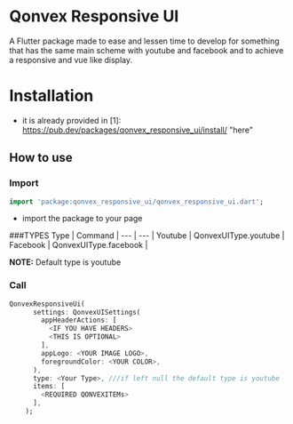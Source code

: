 # Qonvex Responsive UI

A Flutter package made to ease and lessen time to develop for something that has the same main scheme with youtube and facebook and to achieve a responsive and vue like display.

# Installation
- it is already provided in [1]: https://pub.dev/packages/qonvex_responsive_ui/install/ "here"

## How to use

### Import
```dart
import 'package:qonvex_responsive_ui/qonvex_responsive_ui.dart';
```
- import the package to your page

###TYPES
Type | Command |
--- | --- |
Youtube | QonvexUIType.youtube |
Facebook | QonvexUIType.facebook |

**NOTE:** Default type is youtube

### Call
```dart
QonvexResponsiveUi(
      settings: QonvexUISettings(
        appHeaderActions: [
          <IF YOU HAVE HEADERS>
          <THIS IS OPTIONAL>
        ],
        appLogo: <YOUR IMAGE LOGO>,
        foregroundColor: <YOUR COLOR>,
      ),
      type: <Your Type>, ///if left null the default type is youtube
      items: [
        <REQUIRED QONVEXITEMs>
      ],
    );
```